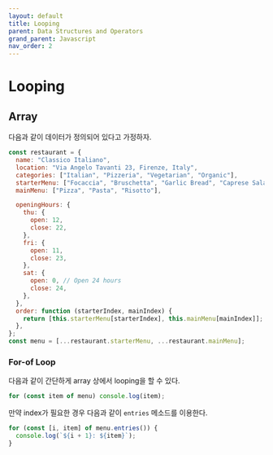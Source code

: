 ```yaml
---
layout: default
title: Looping
parent: Data Structures and Operators
grand_parent: Javascript
nav_order: 2
---
```


# Looping

## Array

다음과 같이 데이터가 정의되어 있다고 가정하자.

```javascript
const restaurant = {
  name: "Classico Italiano",
  location: "Via Angelo Tavanti 23, Firenze, Italy",
  categories: ["Italian", "Pizzeria", "Vegetarian", "Organic"],
  starterMenu: ["Focaccia", "Bruschetta", "Garlic Bread", "Caprese Salad"],
  mainMenu: ["Pizza", "Pasta", "Risotto"],

  openingHours: {
    thu: {
      open: 12,
      close: 22,
    },
    fri: {
      open: 11,
      close: 23,
    },
    sat: {
      open: 0, // Open 24 hours
      close: 24,
    },
  },
  order: function (starterIndex, mainIndex) {
    return [this.starterMenu[starterIndex], this.mainMenu[mainIndex]];
  },
};
const menu = [...restaurant.starterMenu, ...restaurant.mainMenu];
```

### For-of Loop

다음과 같이 간단하게 array 상에서 looping을 할 수 있다.

```javascript
for (const item of menu) console.log(item);
```

만약 index가 필요한 경우 다음과 같이 `entries` 메소드를 이용한다.

```javascript
for (const [i, item] of menu.entries()) {
  console.log(`${i + 1}: ${item}`);
}
```
